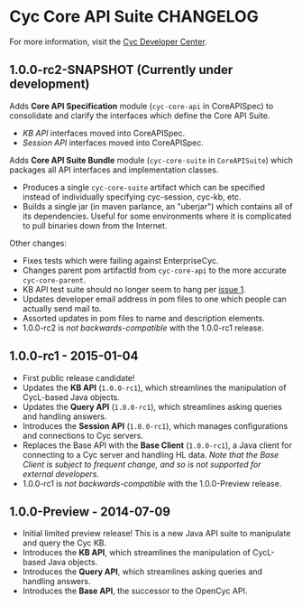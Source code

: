 Cyc Core API Suite CHANGELOG
============================

For more information, visit the [Cyc Developer Center](http://dev.cyc.com/).

1.0.0-rc2-SNAPSHOT (Currently under development)
------------------
Adds **Core API Specification** module (`cyc-core-api` in CoreAPISpec) to consolidate and clarify 
the interfaces which define the Core API Suite.
* _KB API_ interfaces moved into CoreAPISpec.
* _Session API_ interfaces moved into CoreAPISpec.

Adds **Core API Suite Bundle** module (`cyc-core-suite` in `CoreAPISuite`) which packages all API 
interfaces and implementation classes.
* Produces a single `cyc-core-suite` artifact which can be specified instead of individually 
  specifying cyc-session, cyc-kb, etc.
* Builds a single jar (in maven parlance, an "uberjar") which contains all of its dependencies. 
  Useful for some environments where it is complicated to pull binaries down from the Internet.

Other changes:
* Fixes tests which were failing against EnterpriseCyc.
* Changes parent pom artifactId from `cyc-core-api` to the more accurate `cyc-core-parent`.
* KB API test suite should no longer seem to hang per 
  [issue 1](https://github.com/cycorp/CycCoreAPI/issues/1).
* Updates developer email address in pom files to one which people can actually send mail to.
* Assorted updates in pom files to name and description elements.
* 1.0.0-rc2 is _not backwards-compatible_ with the 1.0.0-rc1 release.

1.0.0-rc1 - 2015-01-04
----------------------
* First public release candidate!
* Updates the **KB API** (`1.0.0-rc1`), which streamlines the manipulation of CycL-based Java 
  objects.
* Updates the **Query API** (`1.0.0-rc1`), which streamlines asking queries and handling answers.
* Introduces the **Session API** (`1.0.0-rc1`), which manages configurations and connections to 
  Cyc servers.
* Replaces the Base API with the **Base Client** (`1.0.0-rc1`), a Java client for connecting to a 
  Cyc server and handling HL data.
  _Note that the Base Client is subject to frequent change, and so is not supported for external 
  developers._
* 1.0.0-rc1 is _not backwards-compatible_ with the 1.0.0-Preview release.

1.0.0-Preview - 2014-07-09
--------------------------
* Initial limited preview release! This is a new Java API suite to manipulate and query the Cyc KB.
* Introduces the **KB API**, which streamlines the manipulation of CycL-based Java objects.
* Introduces the **Query API**, which streamlines asking queries and handling answers.
* Introduces the **Base API**, the successor to the OpenCyc API.


